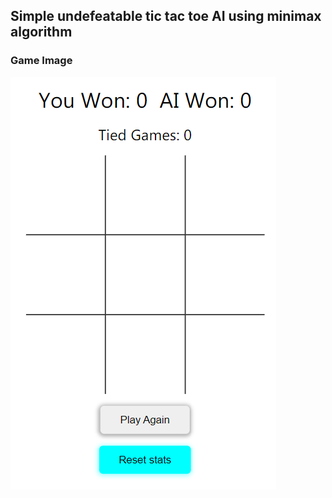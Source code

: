 ## Simple undefeatable tic tac toe AI using minimax algorithm

### Game Image

![in game image](assets/game.png)
